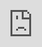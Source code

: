 ```yaml
---
layout: default
title: Profiles Guide
nav_order: 12
---
```

# Profiles Guide
###### By WhisperDealer

Lorerim comes 3 profiles:
- Ultra
- Normal
- Performance

Ultra is the graphically beautiful and fps intense profile which requires next-gen specs. Normal is a lighter version of Ultra for those looking to save some fps. Performance is for those on lower specs though you will still need mid range specs just to run the list.

## Showcase

Checkout this showcase by [TazAlonzo](https://www.youtube.com/@TazAlonzo)

<div class="youtube-container">
  <iframe style="position: absolute; top: 0; left: 0; width: 100%; height: 100%;" 
    src="https://www.youtube.com/embed/Ke6RJTBof5o?si=bZjjLCZRzc8dx6D9" 
    title="YouTube video player" 
    frameborder="0" 
    allow="accelerometer; autoplay; clipboard-write; encrypted-media; gyroscope; picture-in-picture; web-share" 
    referrerpolicy="strict-origin-when-cross-origin" 
    allowfullscreen>
  </iframe>
</div>